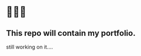 # :construction::construction::construction:

## This repo will contain my portfolio.

still working on it....
